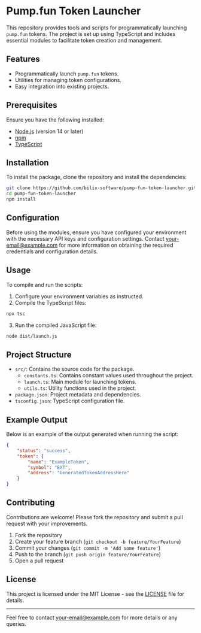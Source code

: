 
# Pump.fun Token Launcher

This repository provides tools and scripts for programmatically launching `pump.fun` tokens. The project is set up using TypeScript and includes essential modules to facilitate token creation and management.

## Features

- Programmatically launch `pump.fun` tokens.
- Utilities for managing token configurations.
- Easy integration into existing projects.

## Prerequisites

Ensure you have the following installed:

- [Node.js](https://nodejs.org/) (version 14 or later)
- [npm](https://www.npmjs.com/)
- [TypeScript](https://www.typescriptlang.org/)

## Installation

To install the package, clone the repository and install the dependencies:

```bash
git clone https://github.com/bilix-software/pump-fun-token-launcher.git
cd pump-fun-token-launcher
npm install
```

## Configuration

Before using the modules, ensure you have configured your environment with the necessary API keys and configuration settings. Contact [your-email@example.com](mailto:your-email@example.com) for more information on obtaining the required credentials and configuration details.

## Usage

To compile and run the scripts:

1. Configure your environment variables as instructed.
2. Compile the TypeScript files:

```bash
npx tsc
```

3. Run the compiled JavaScript file:

```bash
node dist/launch.js
```

## Project Structure

- `src/`: Contains the source code for the package.
    - `constants.ts`: Contains constant values used throughout the project.
    - `launch.ts`: Main module for launching tokens.
    - `utils.ts`: Utility functions used in the project.
- `package.json`: Project metadata and dependencies.
- `tsconfig.json`: TypeScript configuration file.

## Example Output

Below is an example of the output generated when running the script:

```json
{
    "status": "success",
    "token": {
        "name": "ExampleToken",
        "symbol": "EXT",
        "address": "GeneratedTokenAddressHere"
    }
}
```

## Contributing

Contributions are welcome! Please fork the repository and submit a pull request with your improvements.

1. Fork the repository
2. Create your feature branch (`git checkout -b feature/YourFeature`)
3. Commit your changes (`git commit -m 'Add some feature'`)
4. Push to the branch (`git push origin feature/YourFeature`)
5. Open a pull request

## License

This project is licensed under the MIT License - see the [LICENSE](LICENSE) file for details.

---

Feel free to contact [your-email@example.com](mailto:your-email@example.com) for more details or any queries.